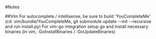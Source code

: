 #Notes

##Vim
For autocomplete / intellisense, be sure to build 'YouCompleteMe' (cd .vim/bundle/YouCompleteMe, git submodule update --init --recursive and run install.py)
For vim-go integration setup go and install necessary binaries (in vim, :GoInstallBinaries / :GoUpdateBinaries)
